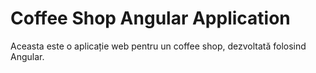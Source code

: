 # Coffee Shop Angular Application

Aceasta este o aplicație web pentru un coffee shop, dezvoltată folosind Angular.


